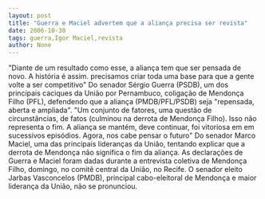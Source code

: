 ```yaml
---
layout: post
title: "Guerra e Maciel advertem que a aliança precisa ser revista"
date: 2006-10-30
tags: guerra,Igor Maciel,revista
author: None
---
```


\"Diante de um resultado como esse, a aliança tem que ser pensada de novo. A história é assim. precisamos criar toda uma base para que a gente volte a ser competitivo\"
Do senador Sérgio Guerra (PSDB), um dos principais caciques da União por Pernambuco, coligação de Mendonça Filho (PFL), defendendo que a aliança (PMDB/PFL/PSDB) seja \"repensada, aberta e ampliada\".
\"Um conjunto de fatores, uma questão de circunstâncias, de fatos (culminou na derrota de Mendonça Filho). Isso não representa o fim. A aliança se mantém, deve continuar, foi vitoriosa em em sucessivos episódios. Agora, nos cabe pensar o futuro\"
Do senador Marco Maciel, uma das principais lideranças da União, tentando explicar que a derrota de Mendonça não significa o fim da aliança.
As declarações de Guerra e Maciel foram dadas durante a entrevista coletiva de Mendonça Filho, domingo, no comitê central da União, no Recife. O senador eleito Jarbas Vasconcelos (PMDB), principal cabo-eleitoral de Mendonça e maior liderança da União, não se pronunciou. 